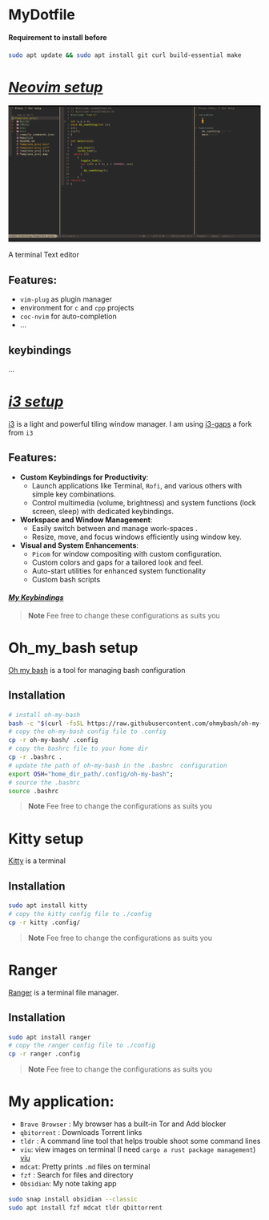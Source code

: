 # MyDotfile
#### Requirement to install before 
```bash 
sudo apt update && sudo apt install git curl build-essential make
```

# ***[Neovim setup](Neovim-setup.md)*** 

![nvim](nvim_setup.png)

A terminal Text editor 
## Features:  
- `vim-plug` as plugin manager
- environment for `c` and `cpp` projects 
- `coc-nvim` for auto-completion
- ...
## keybindings
...
 
# ***[i3 setup](i3-setup)***

[i3](https://i3wm.org/) is a light and powerful tiling window manager. 
I am using [i3-gaps](https://github.com/Airblader/i3) a fork from `i3`
## Features:
- **Custom Keybindings for Productivity**:
    - Launch applications like Terminal, `Rofi`, and various others with simple key combinations.
    - Control multimedia (volume, brightness) and system functions (lock screen, sleep) with dedicated keybindings.
- **Workspace and Window Management**:
    - Easily switch between and manage work-spaces .
    - Resize, move, and focus windows efficiently using window key. 
- **Visual and System Enhancements**:
    - `Picom` for window compositing with custom configuration.
    - Custom colors and gaps for a tailored look and feel.
    - Auto-start utilities for enhanced system functionality 
    - Custom bash scripts 
#### ***[My Keybindings](i3-keybindings)***

>**Note**
>Fee free to change these configurations as suits you
# Oh_my_bash setup 

[Oh my bash](https://github.com/ohmybash/oh-my-bash) is a tool for managing bash configuration 
## Installation
```bash
# install oh-my-bash 
bash -c "$(curl -fsSL https://raw.githubusercontent.com/ohmybash/oh-my-bash/master/tools/install.sh)"
# copy the oh-my-bash config file to .config 
cp -r oh-my-bash/ .config 
# copy the bashrc file to your home dir  
cp -r .bashrc . 
# update the path of oh-my-bash in the .bashrc  configuration 
export OSH="home_dir_path/.config/oh-my-bash";
# source the .bashrc 
source .bashrc
```

>**Note**
>Fee free to change the configurations as suits you

# Kitty  setup
[Kitty](https://github.com/kovidgoyal/kitty) is a terminal
## Installation 
```bash 
sudo apt install kitty 
# copy the kitty config file to ./config 
cp -r kitty .config/ 
```

>**Note**
>Fee free to change the configurations as suits you

# Ranger 
[Ranger](https://github.com/ranger/ranger) is a terminal file manager. 
## Installation 
```bash 
sudo apt install ranger 
# copy the ranger config file to ./config 
cp -r ranger .config 
```

>**Note**
>Fee free to change the configurations as suits you

# My application: 
 - `Brave Browser` : My browser has a built-in Tor and Add blocker   
 - `qbitorrent` : Downloads Torrent links 
 - `tldr` : A command line tool that helps trouble shoot some command lines 
 - `viu`: view images on terminal (I need `cargo a rust package management`) [viu](https://github.com/atanunq/viu)
 - `mdcat`: Pretty prints `.md` files on terminal 
 - `fzf` : Search for files and directory 
 - `Obsidian`: My note taking app
```bash
sudo snap install obsidian --classic
sudo apt install fzf mdcat tldr qbittorrent

```
